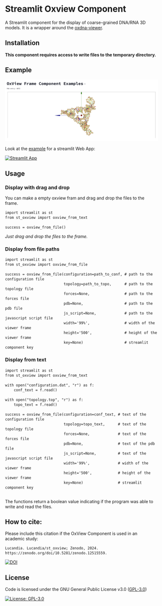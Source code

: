 # Streamlit Oxview Component

A Streamlit component for the display of coarse-grained DNA/RNA 3D models.
It is a wrapper around the [oxdna-viewer](https://github.com/sulcgroup/oxdna-viewer.git).

## Installation

**This component requires access to write files to the temporary directory.**

## Example

![Alt Text](https://github.com/Lucandia/st_oxview/blob/main/example.png?raw=true)

Look at the [example](https://stoxview.streamlit.app/) for a streamlit Web App:

[![Streamlit App](https://static.streamlit.io/badges/streamlit_badge_black_white.svg)](https://stoxview.streamlit.app/)

## Usage

### Display with drag and drop

You can make a empty oxview fram and drag and drop the files to the frame.

```
import streamlit as st
from st_oxview import oxview_from_text

success = oxview_from_file()

```
*Just drag and drop the files to the frame.*


### Display from file paths

```
import streamlit as st
from st_oxview import oxview_from_file

success = oxview_from_file(configuration=path_to_conf, # path to the configuration file
                           topology=path_to_topo,      # path to the topology file
                           forces=None,                # path to the forces file
                           pdb=None,                   # path to the pdb file
                           js_script=None,             # path to the javascript script file
                           width='99%',                # width of the viewer frame
                           height='500',               # height of the viewer frame
                           key=None)                   # streamlit component key
```

### Display from text

```
import streamlit as st
from st_oxview import oxview_from_text

with open("configuration.dat", "r") as f:
    conf_text = f.read()

with open("topology.top", "r") as f:
    topo_text = f.read()

success = oxview_from_file(configuration=conf_text, # text of the configuration file
                           topology=topo_text,      # text of the topology file
                           forces=None,             # text of the forces file
                           pdb=None,                # text of the pdb file
                           js_script=None,          # text of the javascript script file
                           width='99%',             # width of the viewer frame
                           height='500',            # height of the viewer frame
                           key=None)                # streamlit component key


```

The functions return a boolean value indicating if the program was able to write and read the files.

## How to cite:

Please include this citation if the OxView Component is used in an academic study:

```
Lucandia. Lucandia/st_oxview; Zenodo, 2024. https://zenodo.org/doi/10.5281/zenodo.12515559.
```

[![DOI](https://zenodo.org/badge/819322738.svg)](https://zenodo.org/doi/10.5281/zenodo.12515559)


## License

Code is licensed under the GNU General Public License v3.0 ([GPL-3.0](https://www.gnu.org/licenses/gpl-3.0.en.html))

[![License: GPL-3.0](https://img.shields.io/badge/License-GPL%20v3-lightgrey.svg)](https://www.gnu.org/licenses/gpl-3.0.en.html)
